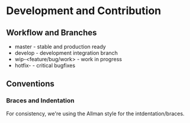 # Development and Contribution

## Workflow and Branches
* master - stable and production ready
* develop - development integration branch
* wip-<feature/bug/work> - work in progress
* hotfix-<bug> - critical bugfixes

## Conventions
### Braces and Indentation
For consistency, we're using the Allman style for the intdentation/braces.

